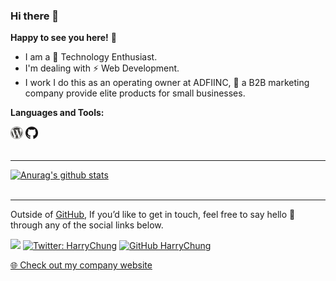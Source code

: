 ### Hi there 👋

<!--<img align="right" alt="GIF" src="https://magiccopy.xyz/assets/images/hadder.gif" width="500" height="320" />-->

**Happy to see you here!** :star_struck: <br> 
- I am a 🚀 Technology Enthusiast. 
- I'm dealing with ⚡ Web Development. 
- I work I do this as an operating owner at ADFIINC, 💪 a B2B marketing company provide elite products for small businesses.

**Languages and Tools:**  

<code><img height="20" src="https://raw.githubusercontent.com/github/explore/80688e429a7d4ef2fca1e82350fe8e3517d3494d/topics/wordpress/wordpress.png"></code>
<code><img height="20" src="https://raw.githubusercontent.com/github/explore/78df643247d429f6cc873026c0622819ad797942/topics/github/github.png"></code>
<br />
<br />

---
<!--[![Top Langs](https://github-readme-stats.vercel.app/api/top-langs/?username=amharry&layout=compact)](https://github.com/amharry/github-readme-stats)-->
[![Anurag's github stats](https://github-readme-stats.vercel.app/api?username=amharry)](https://github.com/amharry/github-readme-stats)
<br />
<br />

---
Outside of [GitHub](https://github.com/amharry/), If you’d like to get in touch, feel free to say hello 👋 through any of the social links below. 


![](https://komarev.com/ghpvc/?username=amharry&color=blue&label=Profile+Views)
[![Twitter: HarryChung](https://img.shields.io/twitter/follow/amharry_?style=social)](https://twitter.com/amharry_)
[![GitHub HarryChung](https://img.shields.io/github/followers/amharry?label=follow&style=social)](https://github.com/amharry)


<p><a href="https://adfiinc.com">🌐 Check out my company website</a></p>

<!--<code><img height="20" src="https://raw.githubusercontent.com/github/explore/80688e429a7d4ef2fca1e82350fe8e3517d3494d/topics/mysql/mysql.png"></code>-->
<!--<code><img height="20" src="https://raw.githubusercontent.com/github/explore/80688e429a7d4ef2fca1e82350fe8e3517d3494d/topics/firebase/firebase.png"></code>-->
<!--<code><img height="20" src="https://raw.githubusercontent.com/github/explore/80688e429a7d4ef2fca1e82350fe8e3517d3494d/topics/git/git.png"></code>-->

<!--
**air3ee/air3ee** is a ✨ _special_ ✨ repository because its `README.md` (this file) appears on your GitHub profile.

Here are some ideas to get you started:

- 🔭 I’m currently working on ...
- 🌱 I’m currently learning ...
- 👯 I’m looking to collaborate on ...
- 🤔 I’m looking for help with ...
- 💬 Ask me about ...
- 📫 How to reach me: ...
- 😄 Pronouns: ...
- ⚡ Fun fact: ...
-->
